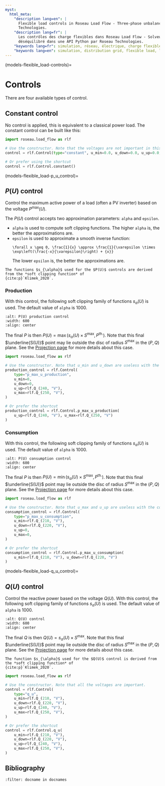 ```yaml
---
myst:
  html_meta:
    "description lang=en": |
      Flexible load controls in Roseau Load Flow - Three-phase unbalanced load flow solver in a Python API by Roseau
      Technologies.
    "description lang=fr": |
      Les contrôles des charge flexibles dans Roseau Load Flow - Solveur d'écoulement de charge triphasé et
      déséquilibré dans une API Python par Roseau Technologies.
    "keywords lang=fr": simulation, réseau, électrique, charge flexible, bus, roseau load flow, modèle, contrôles
    "keywords lang=en": simulation, distribution grid, flexible load, load, model, controls
---
```


(models-flexible_load-controls)=

# Controls

There are four available types of control.

## Constant control

No control is applied, this is equivalent to a classical power load. The constant control can be
built like this:

```python
import roseau.load_flow as rlf

# Use the constructor. Note that the voltages are not important in this case.
control = rlf.Control(type="constant", u_min=0.0, u_down=0.0, u_up=0.0, u_max=0.0)

# Or prefer using the shortcut
control = rlf.Control.constant()
```

(models-flexible_load-p_u_control)=

## $P(U)$ control

Control the maximum active power of a load (often a PV inverter) based on the voltage $P^{\max}(U)$.

The $P(U)$ control accepts two approximation parameters: `alpha` and `epsilon`.

- `alpha` is used to compute soft clipping functions. The higher `alpha` is, the better the approximations are.
- `epsilon` is used to approximate a smooth inverse function:
  ```{math}
  \forall x \geq 0, \frac{1}{x} \approx \frac{1}{\varepsilon \times \exp\left(\frac{-x}{\varepsilon}\right) + {x}}
  ```
  The lower `epsilon` is, the better the approximations are.

```{note}
The functions $s_{\alpha}$ used for the $P(U)$ controls are derived from the *soft clipping function* of
{cite:p}`Klimek_2020`.
```

### Production

With this control, the following soft clipping family of functions $s_{\alpha}(U)$ is used. The default value of
`alpha` is 1000.

```{image} /_static/Load/FlexibleLoad/Control_PU_Prod.svg
:alt: P(U) production control
:width: 600
:align: center
```

The final $P$ is then $P(U) = \max(s_{\alpha}(U) \times S^{\max}, P^{\mathrm{th.}})$. Note that this final
$\underline{S(U)}$ point may lie outside the disc of radius $S^{\max}$ in the $(P, Q)$ plane. See the
[Projection page](models-flexible_load-projections) for more details about this case.

```python
import roseau.load_flow as rlf

# Use the constructor. Note that u_min and u_down are useless with the production control
production_control = rlf.Control(
    type="p_max_u_production",
    u_min=0,
    u_down=0,
    u_up=rlf.Q_(240, "V"),
    u_max=rlf.Q_(250, "V"),
)

# Or prefer the shortcut
production_control = rlf.Control.p_max_u_production(
    u_up=rlf.Q_(240, "V"), u_max=rlf.Q_(250, "V")
)
```

### Consumption

With this control, the following soft clipping family of functions $s_{\alpha}(U)$ is used. The default value of
`alpha` is 1000.

```{image} /_static/Load/FlexibleLoad/Control_PU_Cons.svg
:alt: P(U) consumption control
:width: 600
:align: center
```

The final $P$ is then $P(U) = \min(s_{\alpha}(U) \times S^{\max}, P^{\mathrm{th.}})$. Note that this final
$\underline{S(U)}$ point may lie outside the disc of radius $S^{\max}$ in the $(P, Q)$ plane. See the
[Projection page](models-flexible_load-projections) for more details about this case.

```python
import roseau.load_flow as rlf

# Use the constructor. Note that u_max and u_up are useless with the consumption control
consumption_control = rlf.Control(
    type="p_max_u_consumption",
    u_min=rlf.Q_(210, "V"),
    u_down=rlf.Q_(220, "V"),
    u_up=0,
    u_max=0,
)

# Or prefer the shortcut
consumption_control = rlf.Control.p_max_u_consumption(
    u_min=rlf.Q_(210, "V"), u_down=rlf.Q_(220, "V")
)
```

(models-flexible_load-q_u_control)=

## $Q(U)$ control

Control the reactive power based on the voltage $Q(U)$. With this control, the following soft clipping family of
functions $s_{\alpha}(U)$ is used. The default value of `alpha` is 1000.

```{image} /_static/Load/FlexibleLoad/Control_QU.svg
:alt: Q(U) control
:width: 600
:align: center
```

The final $Q$ is then $Q(U) = s_{\alpha}(U) \times S^{\max}$. Note that this final $\underline{S(U)}$ point
may lie outside the disc of radius $S^{\max}$ in the $(P, Q)$ plane. See the
[Projection page](models-flexible_load-projections) for more details about this case.

```{note}
The function $s_{\alpha}$ used for the $Q(U)$ control is derived from the *soft clipping function* of
{cite:p}`Klimek_2020`.
```

```python
import roseau.load_flow as rlf

# Use the constructor. Note that all the voltages are important.
control = rlf.Control(
    type="q_u",
    u_min=rlf.Q_(210, "V"),
    u_down=rlf.Q_(220, "V"),
    u_up=rlf.Q_(240, "V"),
    u_max=rlf.Q_(250, "V"),
)

# Or prefer the shortcut
control = rlf.Control.q_u(
    u_min=rlf.Q_(210, "V"),
    u_down=rlf.Q_(220, "V"),
    u_up=rlf.Q_(240, "V"),
    u_max=rlf.Q_(250, "V"),
)
```

## Bibliography

```{bibliography}
:filter: docname in docnames
```
